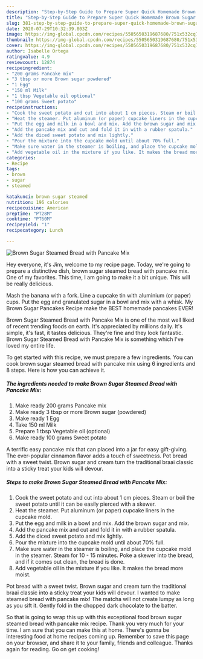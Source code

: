```yaml
---
description: "Step-by-Step Guide to Prepare Super Quick Homemade Brown Sugar Steamed Bread with Pancake Mix"
title: "Step-by-Step Guide to Prepare Super Quick Homemade Brown Sugar Steamed Bread with Pancake Mix"
slug: 381-step-by-step-guide-to-prepare-super-quick-homemade-brown-sugar-steamed-bread-with-pancake-mix
date: 2020-07-29T10:32:39.803Z
image: https://img-global.cpcdn.com/recipes/5505650319687680/751x532cq70/brown-sugar-steamed-bread-with-pancake-mix-recipe-main-photo.jpg
thumbnail: https://img-global.cpcdn.com/recipes/5505650319687680/751x532cq70/brown-sugar-steamed-bread-with-pancake-mix-recipe-main-photo.jpg
cover: https://img-global.cpcdn.com/recipes/5505650319687680/751x532cq70/brown-sugar-steamed-bread-with-pancake-mix-recipe-main-photo.jpg
author: Isabelle Ortega
ratingvalue: 4.9
reviewcount: 12874
recipeingredient:
- "200 grams Pancake mix"
- "3 tbsp or more Brown sugar powdered"
- "1 Egg"
- "150 ml Milk"
- "1 tbsp Vegetable oil optional"
- "100 grams Sweet potato"
recipeinstructions:
- "Cook the sweet potato and cut into about 1 cm pieces. Steam or boil the sweet potato until it can be easily pierced with a skewer."
- "Heat the steamer. Put aluminum (or paper) cupcake liners in the cupcake mold."
- "Put the egg and milk in a bowl and mix. Add the brown sugar and mix."
- "Add the pancake mix and cut and fold it in with a rubber spatula."
- "Add the diced sweet potato and mix lightly."
- "Pour the mixture into the cupcake mold until about 70% full."
- "Make sure water in the steamer is boiling, and place the cupcake mold in the steamer. Steam for 10 - 15 minutes. Poke a skewer into the bread, and if it comes out clean, the bread is done."
- "Add vegetable oil in the mixture if you like. It makes the bread more moist."
categories:
- Recipe
tags:
- brown
- sugar
- steamed

katakunci: brown sugar steamed 
nutrition: 196 calories
recipecuisine: American
preptime: "PT28M"
cooktime: "PT60M"
recipeyield: "1"
recipecategory: Lunch

---
```



![Brown Sugar Steamed Bread with Pancake Mix](https://img-global.cpcdn.com/recipes/5505650319687680/751x532cq70/brown-sugar-steamed-bread-with-pancake-mix-recipe-main-photo.jpg)

Hey everyone, it's Jim, welcome to my recipe page. Today, we're going to prepare a distinctive dish, brown sugar steamed bread with pancake mix. One of my favorites. This time, I am going to make it a bit unique. This will be really delicious.

Mash the banana with a fork. Line a cupcake tin with aluminium (or paper) cups. Put the egg and granulated sugar in a bowl and mix with a whisk. My Brown Sugar Pancakes Recipe make the BEST homemade pancakes EVER!

Brown Sugar Steamed Bread with Pancake Mix is one of the most well liked of recent trending foods on earth. It's appreciated by millions daily. It's simple, it's fast, it tastes delicious. They're fine and they look fantastic. Brown Sugar Steamed Bread with Pancake Mix is something which I've loved my entire life.


To get started with this recipe, we must prepare a few ingredients. You can cook brown sugar steamed bread with pancake mix using 6 ingredients and 8 steps. Here is how you can achieve it.

<!--inarticleads1-->

##### The ingredients needed to make Brown Sugar Steamed Bread with Pancake Mix:

1. Make ready 200 grams Pancake mix
1. Make ready 3 tbsp or more Brown sugar (powdered)
1. Make ready 1 Egg
1. Take 150 ml Milk
1. Prepare 1 tbsp Vegetable oil (optional)
1. Make ready 100 grams Sweet potato


A terrific easy pancake mix that can placed into a jar for easy gift-giving. The ever-popular cinnamon flavor adds a touch of sweetness. Pot bread with a sweet twist. Brown sugar and cream turn the traditional braai classic into a sticky treat your kids will devour. 

<!--inarticleads2-->

##### Steps to make Brown Sugar Steamed Bread with Pancake Mix:

1. Cook the sweet potato and cut into about 1 cm pieces. Steam or boil the sweet potato until it can be easily pierced with a skewer.
1. Heat the steamer. Put aluminum (or paper) cupcake liners in the cupcake mold.
1. Put the egg and milk in a bowl and mix. Add the brown sugar and mix.
1. Add the pancake mix and cut and fold it in with a rubber spatula.
1. Add the diced sweet potato and mix lightly.
1. Pour the mixture into the cupcake mold until about 70% full.
1. Make sure water in the steamer is boiling, and place the cupcake mold in the steamer. Steam for 10 - 15 minutes. Poke a skewer into the bread, and if it comes out clean, the bread is done.
1. Add vegetable oil in the mixture if you like. It makes the bread more moist.


Pot bread with a sweet twist. Brown sugar and cream turn the traditional braai classic into a sticky treat your kids will devour. I wanted to make steamed bread with pancake mix! The matcha will not create lumpy as long as you sift it. Gently fold in the chopped dark chocolate to the batter. 

So that is going to wrap this up with this exceptional food brown sugar steamed bread with pancake mix recipe. Thank you very much for your time. I am sure that you can make this at home. There's gonna be interesting food at home recipes coming up. Remember to save this page on your browser, and share it to your family, friends and colleague. Thanks again for reading. Go on get cooking!
